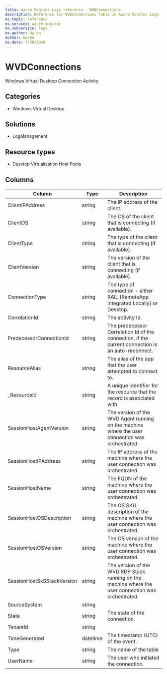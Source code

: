 ```yaml
---
title: Azure Monitor Logs reference - WVDConnections
description: Reference for WVDConnections table in Azure Monitor Logs.
ms.topic: reference
ms.service: azure-monitor
ms.subservice: logs
ms.author: bwren
author: bwren
ms.date: 7/30/2020
---
```


# WVDConnections

 Windows Virtual Desktop Connection Activity

## Categories

- Windows Virtual Desktop
## Solutions

- LogManagement
## Resource types

- Desktop Virtualization Host Pools




## Columns

|Column|Type|Description|
|---|---|---|
|ClientIPAddress|string|The IP address of the client.|
|ClientOS|string|The OS of the client that is connecting (if available).|
|ClientType|string|The type of the client that is connecting (if available).|
|ClientVersion|string|The version of the client that is connecting (if available).|
|ConnectionType|string|The type of connection - either RAIL (RemoteApp Integrated Locally) or Desktop.|
|CorrelationId|string|The activity Id.|
|PredecessorConnectionId|string|The predecessor Correlation Id of the connection, if the current connection is an auto-reconnect.|
|ResourceAlias|string|The alias of the app that the user attempted to connect to.|
|_ResourceId|string|A unique identifier for the resource that the record is associated with|
|SessionHostAgentVersion|string|The version of the WVD Agent running on the machine where the user connection was orchestrated.|
|SessionHostIPAddress|string|The IP address of the machine where the user connection was orchestrated.|
|SessionHostName|string|The FQDN of the machine where the user connection was orchestrated.|
|SessionHostOSDescription|string|The OS SKU description of the machine where the user connection was orchestrated.|
|SessionHostOSVersion|string|The OS version of the machine where the user connection was orchestrated.|
|SessionHostSxSStackVersion|string|The version of the WVD RDP Stack running on the machine where the user connection was orchestrated.|
|SourceSystem|string||
|State|string|The state of the connection.|
|TenantId|string||
|TimeGenerated|datetime|The timestamp (UTC) of the event.|
|Type|string|The name of the table|
|UserName|string|The user who initiated the connection.|
